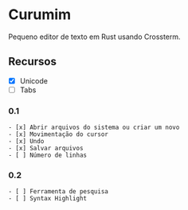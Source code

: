 # Curumim

Pequeno editor de texto em Rust usando Crossterm.

## Recursos

- [x] Unicode
- [ ] Tabs

### 0.1

    - [x] Abrir arquivos do sistema ou criar um novo
    - [x] Movimentação do cursor
    - [x] Undo
    - [x] Salvar arquivos
    - [ ] Número de linhas

### 0.2

    - [ ] Ferramenta de pesquisa
    - [ ] Syntax Highlight
